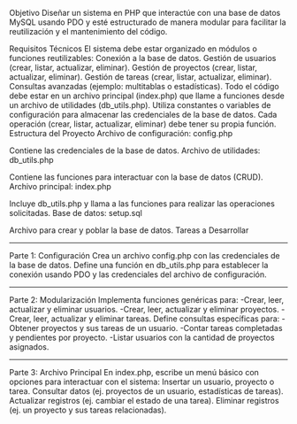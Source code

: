
Objetivo
Diseñar un sistema en PHP que interactúe con una base de datos MySQL usando PDO y esté estructurado de manera modular para facilitar la reutilización y el mantenimiento del código.

Requisitos Técnicos
El sistema debe estar organizado en módulos o funciones reutilizables:
Conexión a la base de datos.
Gestión de usuarios (crear, listar, actualizar, eliminar).
Gestión de proyectos (crear, listar, actualizar, eliminar).
Gestión de tareas (crear, listar, actualizar, eliminar).
Consultas avanzadas (ejemplo: multitablas o estadísticas).
Todo el código debe estar en un archivo principal (index.php) que llame a funciones desde un archivo de utilidades (db_utils.php).
Utiliza constantes o variables de configuración para almacenar las credenciales de la base de datos.
Cada operación (crear, listar, actualizar, eliminar) debe tener su propia función.
Estructura del Proyecto
Archivo de configuración: config.php

Contiene las credenciales de la base de datos.
Archivo de utilidades: db_utils.php

Contiene las funciones para interactuar con la base de datos (CRUD).
Archivo principal: index.php

Incluye db_utils.php y llama a las funciones para realizar las operaciones solicitadas.
Base de datos: setup.sql

Archivo para crear y poblar la base de datos.
Tareas a Desarrollar


----------------------------------------------------------------------------------------------------------------------

Parte 1: Configuración
Crea un archivo config.php con las credenciales de la base de datos.
Define una función en db_utils.php para establecer la conexión usando PDO y las credenciales del archivo de configuración.

----------------------------------------------------------------------------------------------------------------------

Parte 2: Modularización
Implementa funciones genéricas para:
    -Crear, leer, actualizar y eliminar usuarios.
    -Crear, leer, actualizar y eliminar proyectos.
    -Crear, leer, actualizar y eliminar tareas.
Define consultas específicas para:
    -Obtener proyectos y sus tareas de un usuario.
    -Contar tareas completadas y pendientes por proyecto.
    -Listar usuarios con la cantidad de proyectos asignados.

----------------------------------------------------------------------------------------------------------------------

Parte 3: Archivo Principal
En index.php, escribe un menú básico con opciones para interactuar con el sistema:
Insertar un usuario, proyecto o tarea.
Consultar datos (ej. proyectos de un usuario, estadísticas de tareas).
Actualizar registros (ej. cambiar el estado de una tarea).
Eliminar registros (ej. un proyecto y sus tareas relacionadas).